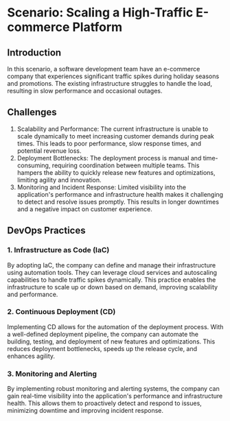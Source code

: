 # Scenario: Scaling a High-Traffic E-commerce Platform

## Introduction
In this scenario, a software development team have an e-commerce company that experiences significant traffic spikes during holiday seasons and promotions. The existing infrastructure struggles to handle the load, resulting in slow performance and occasional outages.

## Challenges
1. Scalability and Performance: The current infrastructure is unable to scale dynamically to meet increasing customer demands during peak times. This leads to poor performance, slow response times, and potential revenue loss.
2. Deployment Bottlenecks: The deployment process is manual and time-consuming, requiring coordination between multiple teams. This hampers the ability to quickly release new features and optimizations, limiting agility and innovation.
3. Monitoring and Incident Response: Limited visibility into the application's performance and infrastructure health makes it challenging to detect and resolve issues promptly. This results in longer downtimes and a negative impact on customer experience.

## DevOps Practices
### 1. Infrastructure as Code (IaC)
By adopting IaC, the company can define and manage their infrastructure using automation tools. They can leverage cloud services and autoscaling capabilities to handle traffic spikes dynamically. This practice enables the infrastructure to scale up or down based on demand, improving scalability and performance.

### 2. Continuous Deployment (CD)
Implementing CD allows for the automation of the deployment process. With a well-defined deployment pipeline, the company can automate the building, testing, and deployment of new features and optimizations. This reduces deployment bottlenecks, speeds up the release cycle, and enhances agility.

### 3. Monitoring and Alerting
By implementing robust monitoring and alerting systems, the company can gain real-time visibility into the application's performance and infrastructure health. This allows them to proactively detect and respond to issues, minimizing downtime and improving incident response.
